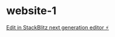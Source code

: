 # website-1

[Edit in StackBlitz next generation editor ⚡️](https://stackblitz.com/~/github.com/Jona20Tan/website-1)